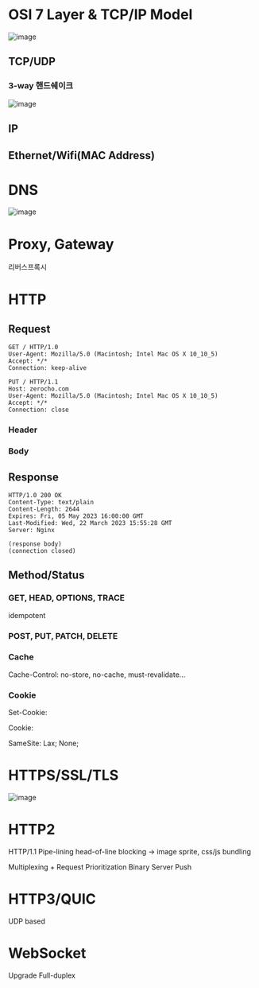 # OSI 7 Layer & TCP/IP Model
![image](https://user-images.githubusercontent.com/10962668/226811511-a828bc0b-389f-491e-abc3-562b93b58ee7.png)

## TCP/UDP

### 3-way 핸드쉐이크
![image](https://user-images.githubusercontent.com/10962668/226827478-c2d67213-6ee8-4e44-9ee8-6742b1d3616d.png)


## IP

## Ethernet/Wifi(MAC Address)

# DNS
![image](https://user-images.githubusercontent.com/10962668/226812033-6bbefc13-7d60-4802-9b84-373af4ead7b9.png)

# Proxy, Gateway
리버스프록시

# HTTP

## Request
```
GET / HTTP/1.0
User-Agent: Mozilla/5.0 (Macintosh; Intel Mac OS X 10_10_5)
Accept: */*
Connection: keep-alive
```
```
PUT / HTTP/1.1
Host: zerocho.com
User-Agent: Mozilla/5.0 (Macintosh; Intel Mac OS X 10_10_5)
Accept: */*
Connection: close
```
### Header

### Body

## Response
```
HTTP/1.0 200 OK 
Content-Type: text/plain
Content-Length: 2644
Expires: Fri, 05 May 2023 16:00:00 GMT
Last-Modified: Wed, 22 March 2023 15:55:28 GMT
Server: Nginx

(response body)
(connection closed)
```

## Method/Status

### GET, HEAD, OPTIONS, TRACE
idempotent

### POST, PUT, PATCH, DELETE

### Cache
Cache-Control: no-store, no-cache, must-revalidate...

### Cookie
Set-Cookie:

Cookie:

SameSite: Lax; None;

# HTTPS/SSL/TLS
![image](https://user-images.githubusercontent.com/10962668/226827952-2f7d0737-85b1-47bc-9a58-5c6d4a60a94d.png)


# HTTP2
HTTP/1.1 Pipe-lining
head-of-line blocking -> image sprite, css/js bundling

Multiplexing + Request Prioritization
Binary
Server Push

# HTTP3/QUIC
UDP based

# WebSocket
Upgrade
Full-duplex
